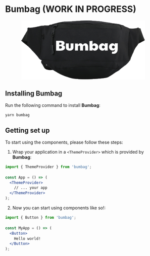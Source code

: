 # Bumbag (WORK IN PROGRESS)

<p align="center"><img src="./bumbag.png" width="400px"></img></p>

## Installing Bumbag

Run the following command to install **Bumbag**:

```curl
yarn bumbag
```

## Getting set up

To start using the components, please follow these steps:

1. Wrap your application in a `<ThemeProvider>` which is provided by **Bumbag**:

```jsx
import { ThemeProvider } from 'bumbag';

const App = () => (
  <ThemeProvider>
    // ... your app
  </ThemeProvider>
);
```

2. Now you can start using components like so!:

```jsx
import { Button } from 'bumbag';

const MyApp = () => (
  <Button>
    Hello world!
  </Button>
);
```
